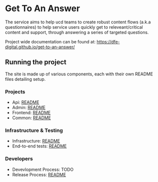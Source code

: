# Get To An Answer

The service aims to help ucd teams to create robust content flows (a.k.a questionnaires) to help service users quickly get to releveant/critical content and support, through answering a series of targeted questions.

Project wide documentation can be found at: https://dfe-digital.github.io/get-to-an-answer/

## Running the project

The site is made up of various components, each with their own README files detailing setup.

### Projects

- Api: [README](./src/Api/README.md)
- Admin: [README](./src/Admin/README.md)
- Frontend: [README](./src/Frontend/README.md)
- Common: [README](./src/Common/README.md)

### Infrastructure & Testing

- Infrastructure: [README](./src/infrastructure/README.md)
- End-to-end tests: [README](./src/e2e/gtaa.e2etests/README.md)

### Developers

- Devevlopment Process: TODO
- Release Process: [README](./docs/developers/Release-Process.md)

